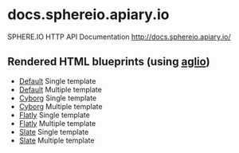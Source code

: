 docs.sphereio.apiary.io
=======================

SPHERE.IO HTTP API Documentation http://docs.sphereio.apiary.io/


## Rendered HTML blueprints (using [aglio](https://github.com/danielgtaylor/aglio))

- [Default](http://htmlpreview.github.io/?https://raw.github.com/emmenko/docs.sphereio.apiary.io/master/examples/aglio/api-default.html) Single template
- [Default](http://htmlpreview.github.io/?https://raw.github.com/emmenko/docs.sphereio.apiary.io/master/examples/aglio/api-default-multi.html) Multiple template
- [Cyborg](http://htmlpreview.github.io/?https://raw.github.com/emmenko/docs.sphereio.apiary.io/master/examples/aglio/api-cyborg.html) Single template
- [Cyborg](http://htmlpreview.github.io/?https://raw.github.com/emmenko/docs.sphereio.apiary.io/master/examples/aglio/api-cyborg-multi.html) Multiple template
- [Flatly](http://htmlpreview.github.io/?https://raw.github.com/emmenko/docs.sphereio.apiary.io/master/examples/aglio/api-flatly.html) Single template
- [Flatly](http://htmlpreview.github.io/?https://raw.github.com/emmenko/docs.sphereio.apiary.io/master/examples/aglio/api-flatly-multi.html) Multiple template
- [Slate](http://htmlpreview.github.io/?https://raw.github.com/emmenko/docs.sphereio.apiary.io/master/examples/aglio/api-slate.html) Single template
- [Slate](http://htmlpreview.github.io/?https://raw.github.com/emmenko/docs.sphereio.apiary.io/master/examples/aglio/api-slate-multi.html) Multiple template
